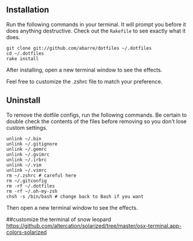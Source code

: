 ## Installation

Run the following commands in your terminal. It will prompt you before it does anything destructive. Check out the `Rakefile` to see exactly what it does.

```terminal
git clone git://github.com/abarre/dotfiles ~/.dotfiles
cd ~/.dotfiles
rake install
```

After installing, open a new terminal window to see the effects.

Feel free to customize the .zshrc file to match your preference.


## Uninstall

To remove the dotfile configs, run the following commands. Be certain to double check the contents of the files before removing so you don't lose custom settings.

```
unlink ~/.bin
unlink ~/.gitignore
unlink ~/.gemrc
unlink ~/.gvimrc
unlink ~/.irbrc
unlink ~/.vim
unlink ~/.vimrc
rm ~/.zshrc # careful here
rm ~/.gitconfig
rm -rf ~/.dotfiles
rm -rf ~/.oh-my-zsh
chsh -s /bin/bash # change back to Bash if you want
```

Then open a new terminal window to see the effects.

##customize the terminal of snow leopard
https://github.com/altercation/solarized/tree/master/osx-terminal.app-colors-solarized
